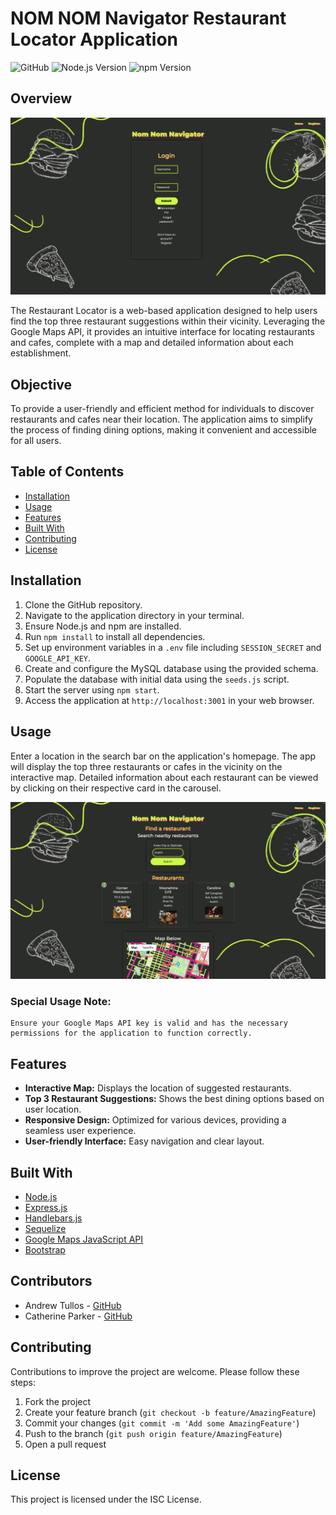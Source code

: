 # NOM NOM Navigator Restaurant Locator Application

![GitHub](https://img.shields.io/github/license/andrewtullos/NomNavigator)
![Node.js Version](https://img.shields.io/badge/node-%3E%3D%2012.0.0-brightgreen)
![npm Version](https://img.shields.io/badge/npm-%3E%3D%206.0.0-blue)

## Overview

<!-- ![Home Landing Page](./public/images/Home.png) -->
<p align="center">
<img src="./public/images/Home.png" width="auto" height="auto">
</p>

The Restaurant Locator is a web-based application designed to help users find the top three restaurant suggestions within their vicinity. Leveraging the Google Maps API, it provides an intuitive interface for locating restaurants and cafes, complete with a map and detailed information about each establishment.

## Objective

To provide a user-friendly and efficient method for individuals to discover restaurants and cafes near their location. The application aims to simplify the process of finding dining options, making it convenient and accessible for all users.

## Table of Contents

- [Installation](#installation)
- [Usage](#usage)
- [Features](#features)
- [Built With](#built-with)
- [Contributing](#contributing)
- [License](#license)

## Installation

1. Clone the GitHub repository.
2. Navigate to the application directory in your terminal.
3. Ensure Node.js and npm are installed.
4. Run `npm install` to install all dependencies.
5. Set up environment variables in a `.env` file including `SESSION_SECRET` and `GOOGLE_API_KEY`.
6. Create and configure the MySQL database using the provided schema.
7. Populate the database with initial data using the `seeds.js` script.
8. Start the server using `npm start`.
9. Access the application at `http://localhost:3001` in your web browser.

## Usage

Enter a location in the search bar on the application's homepage. The app will display the top three restaurants or cafes in the vicinity on the interactive map. Detailed information about each restaurant can be viewed by clicking on their respective card in the carousel.

<p align="center">
    <img src="./public/images/Restaurants.png" width="auto" height="auto">
</p>

### Special Usage Note:

    Ensure your Google Maps API key is valid and has the necessary permissions for the application to function correctly.

## Features

- **Interactive Map:** Displays the location of suggested restaurants.
- **Top 3 Restaurant Suggestions:** Shows the best dining options based on user location.
- **Responsive Design:** Optimized for various devices, providing a seamless user experience.
- **User-friendly Interface:** Easy navigation and clear layout.

## Built With

- [Node.js](https://nodejs.org/en/)
- [Express.js](https://expressjs.com/)
- [Handlebars.js](https://handlebarsjs.com/)
- [Sequelize](https://sequelize.org/)
- [Google Maps JavaScript API](https://developers.google.com/maps/documentation/javascript/overview)
- [Bootstrap](https://getbootstrap.com/)

## Contributors

- Andrew Tullos - [GitHub](https://github.com/AndrewTullos)
- Catherine Parker - [GitHub](https://github.com/caparker23)

## Contributing

Contributions to improve the project are welcome. Please follow these steps:

1. Fork the project
2. Create your feature branch (`git checkout -b feature/AmazingFeature`)
3. Commit your changes (`git commit -m 'Add some AmazingFeature'`)
4. Push to the branch (`git push origin feature/AmazingFeature`)
5. Open a pull request

## License

This project is licensed under the ISC License.
